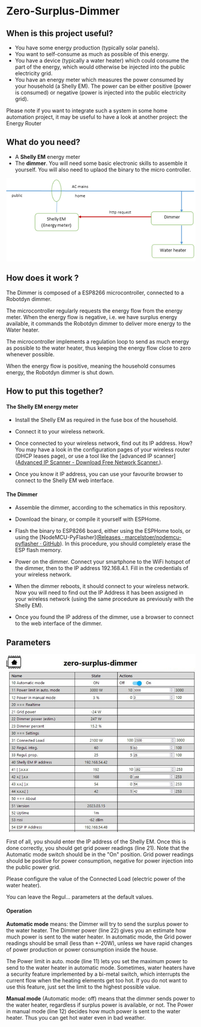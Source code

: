 # Zero-Surplus-Dimmer

## When is this project useful?

- You have some energy production (typically solar panels).
- You want to self-consume as much as possible of this energy.
- You have a device (typically a water heater) which could consume the part of the energy, which would otherwise be injected into the public electricity grid.
- You have an energy meter which measures the power consumed by your household (a Shelly EM). The power can be either positive (power is consumed) or negative (power is injected into the public electricity grid).

Please note if you want to integrate such a system in some home automation project, it may be useful to have a look at another project: the Energy Router

## What do you need?

- A **Shelly EM** energy meter
- The **dimmer**. You will need some basic electronic skills to assemble it yourself. You will also need to uplaod the binary to the micro controller.

![](./img/overview_zsd.png)

## How does it work ?

The Dimmer is composed of a ESP8266 microcontroller, connected to a Robotdyn dimmer.

The microcontroller regularly requests the energy flow from the energy meter. When the energy flow is negative, i.e. we have surplus energy available, it commands the Robotdyn dimmer to deliver more energy to the Water heater.

The microcontroller implements a regulation loop to send as much energy as possible to the water heater, thus keeping the energy flow close to zero whenever possible.

When the energy flow is positive, meaning the household consumes energy, the Robotdyn dimmer is shut down.

## How to put this together?

#### The Shelly EM energy meter

- Install the Shelly EM as required in the fuse box of the household.

- Connect it to your wireless network.

- Once connected to your wireless network, find out its IP address. How? You may have a look in the configuration pages of your wireless router (DHCP leases page), or use a tool like the [advanced IP scanner]([Advanced IP Scanner - Download Free Network Scanner.](https://www.advanced-ip-scanner.com/download/)).

- Once you know it IP address, you can use your favourite browser to connect to the Shelly EM web interface.

#### The Dimmer

- Assemble the dimmer, according to the schematics in this repository.

- Download the binary, or compile it yourself with ESPHome.

- Flash the binary to ESP8266 board, either using the ESPHome tools, or using the  [NodeMCU-PyFlasher]([Releases · marcelstoer/nodemcu-pyflasher · GitHub](https://github.com/marcelstoer/nodemcu-pyflasher/releases)). In this procedure, you should completely erase the ESP flash memory.

- Power on the dimmer. Connect your smartphone to the WiFi hotspot of the dimmer, then to the IP address 192.168.4.1. Fill in the credentials of your wireless network.

- When the dimmer reboots, it should connect to your wireless network. Now you will need to find out the IP Address it has been assigned in your wireless network (using the same procedure as previously with the Shelly EM). 

- Once you found the IP address of the dimmer, use a browser to connect to the web interface of the dimmer.

## Parameters

![](./img/zsd-config.jpg)

First of all, you should enter the IP address of the Shelly EM. Once this is done correctly, you should get grid power readings (line 21). Note that the Automatic mode switch should be in the "On" position. Grid power readings should be positive for power consumption, negative for power injection into the public power grid.

Please configure the value of the Connected Load (electric power of the water heater).

You can leave the Regul... parameters at the default values.

#### Operation

**Automatic mode** means: the Dimmer will try to send the surplus power to the water heater. The Dimmer power (line 22) gives you an estimate how much power is sent to the water heater. In automatic mode, the Grid power readings should be small (less than +-20W), unless we have rapid changes of power production or power consumption inside the house.

The Power limit in auto. mode (line 11) lets you set the maximum power to send to the water heater in automatic mode. Sometimes, water heaters have a security feature imprlemented by a bi-metal switch, which interrupts the current flow when the heating elements get too hot. If you do not want to use this feature, just set the limit to the highest possible value.

**Manual mode** (Automatic mode: off) means that the dimmer sends power to the water heater, regardless if surplus power is available, or not. The Power in manual mode (line 12) decides how much power is sent to the water heater. Thus you can get hot water even in bad weather.
